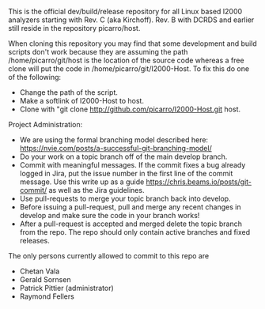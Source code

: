 This is the official dev/build/release repository for all Linux based I2000
analyzers starting with Rev. C (aka Kirchoff).  Rev. B with DCRDS and earlier
still reside in the repository picarro/host.

When cloning this repository you may find that some development and build
scripts don't work because they are assuming the path /home/picarro/git/host
is the location of the source code whereas a free clone will put the code
in /home/picarro/git/I2000-Host.  To fix this do one of the following:

* Change the path of the script.
* Make a softlink of I2000-Host to host.
* Clone with "git clone http://github.com/picarro/I2000-Host.git host.

Project Administration:

* We are using the formal branching model described here: https://nvie.com/posts/a-successful-git-branching-model/
* Do your work on a topic branch off of the main develop branch.
* Commit with meaningful messages.  If the commit fixes a bug already logged in Jira, put the issue number in the first line of the commit message. Use this write up as a guide https://chris.beams.io/posts/git-commit/ as well as the Jira guidelines.
* Use pull-requests to merge your topic branch back into develop.
* Before issuing a pull-request, pull and merge any recent changes in develop and make sure the code in your branch works!
* After a pull-request is accepted and merged delete the topic branch from the repo.  The repo should only contain active branches and fixed releases.

The only persons currently allowed to commit to this repo are 
* Chetan Vala
* Gerald Sornsen
* Patrick Pittier (administrator)
* Raymond Fellers
